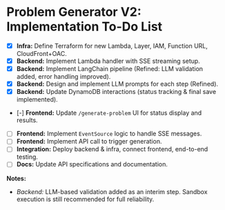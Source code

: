 # Problem Generator V2: Implementation To-Do List

- [x] **Infra:** Define Terraform for new Lambda, Layer, IAM, Function URL, CloudFront+OAC.
- [x] **Backend:** Implement Lambda handler with SSE streaming setup.
- [x] **Backend:** Implement LangChain pipeline (Refined: LLM validation added, error handling improved).
- [x] **Backend:** Design and implement LLM prompts for each step (Refined).
- [x] **Backend:** Update DynamoDB interactions (status tracking & final save implemented).
- [-] **Frontend:** Update `/generate-problem` UI for status display and results.
- [ ] **Frontend:** Implement `EventSource` logic to handle SSE messages.
- [ ] **Frontend:** Implement API call to trigger generation.
- [ ] **Integration:** Deploy backend & infra, connect frontend, end-to-end testing.
- [ ] **Docs:** Update API specifications and documentation.

**Notes:**

- _Backend:_ LLM-based validation added as an interim step. Sandbox execution is still recommended for full reliability.
